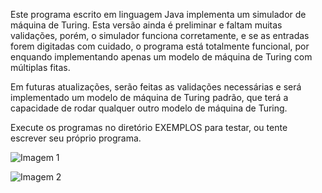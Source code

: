Este programa escrito em linguagem Java implementa um simulador de máquina de Turing. Esta versão ainda é preliminar e faltam muitas validações, porém, o simulador funciona corretamente, e se as entradas forem digitadas com cuidado, o programa está totalmente funcional, por enquando implementando apenas um modelo de máquina de Turing com múltiplas fitas. 

Em futuras atualizações, serão feitas as validações necessárias e será implementado um modelo de máquina de Turing padrão, que terá a capacidade de rodar qualquer outro modelo de máquina de Turing.

Execute os programas no diretório EXEMPLOS para testar, ou tente escrever seu próprio programa.




![Imagem 1](https://github.com/LeandroApAlmeida/SIMULADOR_TURING/assets/158072587/93d9a848-1881-4446-8b1e-1a95f31280c6)




![Imagem 2](https://github.com/LeandroApAlmeida/SIMULADOR_TURING/assets/158072587/128964d9-a06b-44d3-a8fe-28b473493054)
